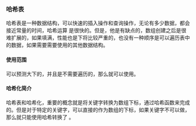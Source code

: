 ### 哈希表

哈希表是一种数据结构，可以快速的插入操作和查询操作，无论有多少数据，都会接近常量的时间，哈希运算 是很快的。但是，他是有缺点的，数组创建之后是很难扩展的，如果填满，性能也是下将比较严重的，也没有一种顺序是可以遍历表中的数据，如果需要需要使用的其他数据结构。

#### 使用范围

可以预测大下的，并且是不需要遍历的，那么就可以使用。

#### 哈希化简介

哈希表和哈希化，重要的概念就是将关键字转换为数组下标，通过哈希函数来完成的。但是对于特定的关键字，可以直接的作为数组的下标，如果关键字不可以做，那么就只能使用哈希转换了 。























